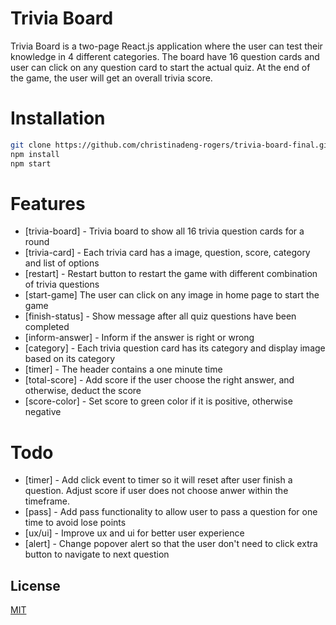 # Trivia Board 
Trivia Board is a two-page React.js application where the user can test their knowledge in 4 different categories. The board have 16 question cards and user can click on any question card to start the actual quiz. At the end of the game, the user will get an overall trivia score. 

# Installation
```bash
git clone https://github.com/christinadeng-rogers/trivia-board-final.git
npm install
npm start
```

# Features
- [trivia-board] - Trivia board to show all 16 trivia question cards for a round
- [trivia-card] - Each trivia card has a image, question, score, category and list of options
- [restart] - Restart button to restart the game with different combination of trivia questions
- [start-game] The user can click on any image in home page to start the game
- [finish-status] - Show message after all quiz questions have been completed 
- [inform-answer] - Inform if the answer is right or wrong
- [category] - Each trivia question card has its category and display image based on its category
- [timer] - The header contains a one minute time  
- [total-score] - Add score if the user choose the right answer, and otherwise, deduct the score 
- [score-color] - Set score to green color if it is positive, otherwise negative 

# Todo
- [timer] - Add click event to timer so it will reset after user finish a question. Adjust score if user does not choose anwer within the timeframe.
- [pass] - Add pass functionality to allow user to pass a question for one time to avoid lose points
- [ux/ui] - Improve ux and ui for better user experience
- [alert] - Change popover alert so that the user don't need to click extra button to navigate to next question 

## License
[MIT](https://choosealicense.com/licenses/mit/)